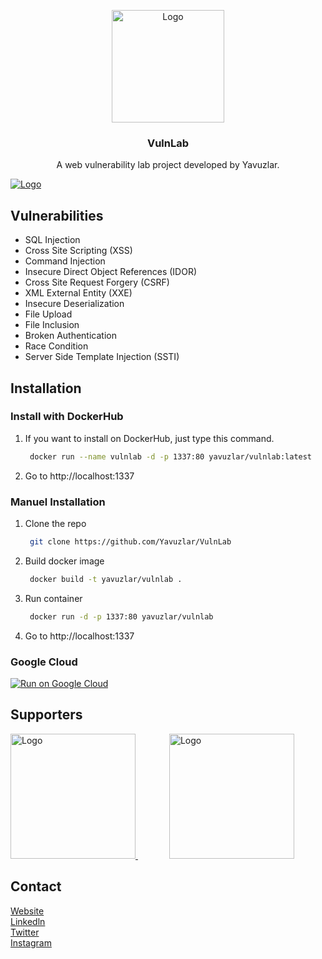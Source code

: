 <!-- PROJECT LOGO -->
<p align="center">
  <a href="https://siberyavuzlar.com">
    <img src="https://i.ibb.co/nDLHW7m/logomodern.png" alt="Logo" width="180" height="180">
  </a>

  <h3 align="center">VulnLab</h3> 

  <p align="center">
    A web vulnerability lab project developed by Yavuzlar.
  </p>
</p>

<a href="https://s10.gifyu.com/images/Animation387bbf064343cb3fe.gif">
    <img src="https://s10.gifyu.com/images/Animation387bbf064343cb3fe.gif" alt="Logo"  >
</a>

<!-- Vulnerabilities List -->
## Vulnerabilities

* SQL Injection
* Cross Site Scripting (XSS)
* Command Injection
* Insecure Direct Object References (IDOR)
* Cross Site Request Forgery (CSRF)
* XML External Entity (XXE)
* Insecure Deserialization
* File Upload
* File Inclusion
* Broken Authentication
* Race Condition
* Server Side Template Injection (SSTI)

<!-- Installation -->
## Installation

### Install with DockerHub

1. If you want to install on DockerHub, just type this command.
   ```sh
    docker run --name vulnlab -d -p 1337:80 yavuzlar/vulnlab:latest
   ```
2. Go to http://localhost:1337

### Manuel Installation

1. Clone the repo
   ```sh
    git clone https://github.com/Yavuzlar/VulnLab
   ```
2. Build docker image
   ```sh
    docker build -t yavuzlar/vulnlab .
   ```
3. Run container
   ```sh
    docker run -d -p 1337:80 yavuzlar/vulnlab
   ```
4. Go to http://localhost:1337

### Google Cloud

[![Run on Google Cloud](https://deploy.cloud.run/button.svg)](https://deploy.cloud.run/?git_repo=https://github.com/Yavuzlar/VulnLab)

<!-- SPONSOR -->

## Supporters
<a href="https://www.bakka.gov.tr/" style="margin-right:50px;">
    <img src="https://i.ibb.co/YXYdfQx/bakkalogo.png" alt="Logo" width="200" >
</a>
<a href="https://cyrops.com/">
    <img src="https://i.ibb.co/MV9HbNZ/Ba-l-ks-z-2.png" alt="Logo" width="200" >
</a>

<!-- CONTACT -->
## Contact

[Website](https://siberyavuzlar.com/) </br>
[Linkedln](https://www.linkedin.com/company/siberyavuzlar) <br>
[Twitter](https://twitter.com/siberyavuzlar) </br>
[Instagram](https://www.instagram.com/siberyavuzlar/)
